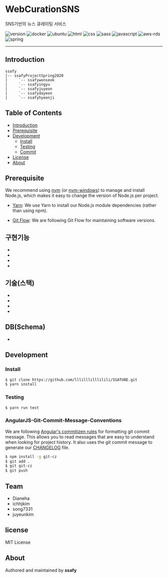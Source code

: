 # WebCurationSNS
SNS기반의 뉴스 큐레이팅 서비스

![version](https://img.shields.io/badge/version-0.0.1-orange?)
![docker](https://img.shields.io/badge/docker-19.03.5-blue?logo=Docker)
![ubuntu](https://img.shields.io/badge/ubuntu-19.04-yellow?logo=ubuntu)
![html](https://img.shields.io/badge/html-html5-red?logo=html5)
![css](https://img.shields.io/badge/css-css3-red?logo=css3)
![sass](https://img.shields.io/badge/sass-1.23.0-red?logo=sass)
![javascript](https://img.shields.io/badge/javascript-es6-yellowgreen?logo=javascript)
![aws-rds](https://img.shields.io/badge/aws%20-rds-ff69b4?logo=Amazon)
![spring](https://img.shields.io/badge/spring-5.2.2-green?logo=spring)

---
## Introduction

```
ssafy
|-- ssafyProjectSpring2020
|     `-- ssafywonseok
|     `-- ssafyingyu
|     `-- ssafyjuyeon
|     `-- ssafydayeon
|     `-- ssafyhyeonji
```

## Table of Contents

- [Introduction](#introduction)
- [Prerequisite](#prerequisite)
- [Development](#development)
  - [Install](#install)
  - [Testing](#testing)
  - [Commit](#AngularJS-Git-Commit-Message-Conventions)
- [License](#license)
- [About](#about)

## Prerequisite

We recommend using [nvm](https://github.com/creationix/nvm) (or [nvm-windows](https://github.com/coreybutler/nvm-windows)) to manage and install Node.js, which makes it easy to change the version of Node.js per project.

- [Yarn](https://yarnpkg.com): We use Yarn to install our Node.js module dependencies (rather than using npm).

- [Git Flow](https://github.com/nvie/gitflow/wiki/Installation): We are following Git Flow for maintaining software versions.

## 구현기능

- 
-
- 
- 

## 기술(스택)

- 
- 
- 
- 

## DB(Schema) 

- 

## Development

### Install

```bash
$ git clone https://github.com/lllilllilllilili/SSATUBE.git
$ yarn install
```
### Testing

```bash
$ yarn run test
```
### AngularJS-Git-Commit-Message-Conventions

We are following [Angular's commitizen rules](https://github.com/angular/angular.js/blob/master/DEVELOPERS.md#-git-commit-guidelines) for formatting git commit message. This allows you to read messages that are easy to understand when looking for project history. It also uses the git commit message to generate our [CHANGELOG](/CHANGELOG.md) file.
```bash
$ npm install -g git-cz
$ git add .
$ git git-cz
$ git push
```
## Team
- Dianeha
- ichhjkim
- song7331
- juyeunkim

## license
MIT License

## About

Authored and maintained by **ssafy**

